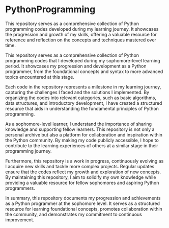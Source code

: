 # PythonProgramming
 This repository serves as a comprehensive collection of Python programming codes developed during my learning journey. It showcases the progression and growth of my skills, offering a valuable resource for reference and reflection on the concepts and techniques mastered over time.

This repository serves as a comprehensive collection of Python programming codes that I developed during my sophomore-level learning period. It showcases my progression and development as a Python programmer, from the foundational concepts and syntax to more advanced topics encountered at this stage.

Each code in the repository represents a milestone in my learning journey, capturing the challenges I faced and the solutions I implemented. By organizing the codes into relevant categories, such as basic algorithms, data structures, and introductory development, I have created a structured resource that aids in understanding the fundamental principles of Python programming.

As a sophomore-level learner, I understand the importance of sharing knowledge and supporting fellow learners. This repository is not only a personal archive but also a platform for collaboration and inspiration within the Python community. By making my code publicly accessible, I hope to contribute to the learning experiences of others at a similar stage in their programming journey.

Furthermore, this repository is a work in progress, continuously evolving as I acquire new skills and tackle more complex projects. Regular updates ensure that the codes reflect my growth and exploration of new concepts. By maintaining this repository, I aim to solidify my own knowledge while providing a valuable resource for fellow sophomores and aspiring Python programmers.

In summary, this repository documents my progression and achievements as a Python programmer at the sophomore level. It serves as a structured resource for learning foundational concepts, promotes collaboration within the community, and demonstrates my commitment to continuous improvement.
